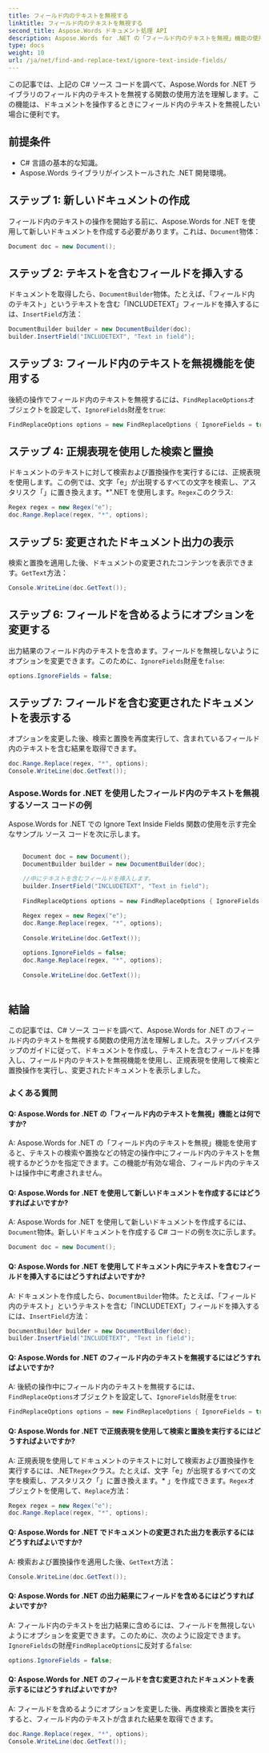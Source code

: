 ```yaml
---
title: フィールド内のテキストを無視する
linktitle: フィールド内のテキストを無視する
second_title: Aspose.Words ドキュメント処理 API
description: Aspose.Words for .NET の「フィールド内のテキストを無視」機能の使用方法を学習します。
type: docs
weight: 10
url: /ja/net/find-and-replace-text/ignore-text-inside-fields/
---
```

この記事では、上記の C# ソース コードを調べて、Aspose.Words for .NET ライブラリのフィールド内のテキストを無視する関数の使用方法を理解します。この機能は、ドキュメントを操作するときにフィールド内のテキストを無視したい場合に便利です。

## 前提条件

- C# 言語の基本的な知識。
- Aspose.Words ライブラリがインストールされた .NET 開発環境。

## ステップ 1: 新しいドキュメントの作成

フィールド内のテキストの操作を開始する前に、Aspose.Words for .NET を使用して新しいドキュメントを作成する必要があります。これは、`Document`物体：

```csharp
Document doc = new Document();
```

## ステップ 2: テキストを含むフィールドを挿入する

ドキュメントを取得したら、`DocumentBuilder`物体。たとえば、「フィールド内のテキスト」というテキストを含む「INCLUDETEXT」フィールドを挿入するには、`InsertField`方法：

```csharp
DocumentBuilder builder = new DocumentBuilder(doc);
builder.InsertField("INCLUDETEXT", "Text in field");
```

## ステップ 3: フィールド内のテキストを無視機能を使用する

後続の操作でフィールド内のテキストを無視するには、`FindReplaceOptions`オブジェクトを設定して、`IgnoreFields`財産を`true`:

```csharp
FindReplaceOptions options = new FindReplaceOptions { IgnoreFields = true };
```

## ステップ 4: 正規表現を使用した検索と置換

ドキュメントのテキストに対して検索および置換操作を実行するには、正規表現を使用します。この例では、文字「e」が出現するすべての文字を検索し、アスタリスク「」に置き換えます。*".NET を使用します。`Regex`このクラス:

```csharp
Regex regex = new Regex("e");
doc.Range.Replace(regex, "*", options);
```

## ステップ 5: 変更されたドキュメント出力の表示

検索と置換を適用した後、ドキュメントの変更されたコンテンツを表示できます。`GetText`方法：

```csharp
Console.WriteLine(doc.GetText());
```

## ステップ 6: フィールドを含めるようにオプションを変更する

出力結果のフィールド内のテキストを含めます。フィールドを無視しないようにオプションを変更できます。このために、`IgnoreFields`財産を`false`:

```csharp
options.IgnoreFields = false;
```

## ステップ 7: フィールドを含む変更されたドキュメントを表示する

オプションを変更した後、検索と置換を再度実行して、含まれているフィールド内のテキストを含む結果を取得できます。

```csharp
doc.Range.Replace(regex, "*", options);
Console.WriteLine(doc.GetText());
```

### Aspose.Words for .NET を使用したフィールド内のテキストを無視するソース コードの例

Aspose.Words for .NET での Ignore Text Inside Fields 関数の使用を示す完全なサンプル ソース コードを次に示します。

```csharp
    
	Document doc = new Document();
	DocumentBuilder builder = new DocumentBuilder(doc);

	//中にテキストを含むフィールドを挿入します。
	builder.InsertField("INCLUDETEXT", "Text in field");
	
	FindReplaceOptions options = new FindReplaceOptions { IgnoreFields = true };
	
	Regex regex = new Regex("e");
	doc.Range.Replace(regex, "*", options);
	
	Console.WriteLine(doc.GetText());

	options.IgnoreFields = false;
	doc.Range.Replace(regex, "*", options);
	
	Console.WriteLine(doc.GetText());
  
```

## 結論

この記事では、C# ソース コードを調べて、Aspose.Words for .NET のフィールド内のテキストを無視する関数の使用方法を理解しました。ステップバイステップのガイドに従って、ドキュメントを作成し、テキストを含むフィールドを挿入し、フィールド内のテキストを無視機能を使用し、正規表現を使用して検索と置換操作を実行し、変更されたドキュメントを表示しました。

### よくある質問

#### Q: Aspose.Words for .NET の「フィールド内のテキストを無視」機能とは何ですか?

A: Aspose.Words for .NET の「フィールド内のテキストを無視」機能を使用すると、テキストの検索や置換などの特定の操作中にフィールド内のテキストを無視するかどうかを指定できます。この機能が有効な場合、フィールド内のテキストは操作中に考慮されません。

#### Q: Aspose.Words for .NET を使用して新しいドキュメントを作成するにはどうすればよいですか?

 A: Aspose.Words for .NET を使用して新しいドキュメントを作成するには、`Document`物体。新しいドキュメントを作成する C# コードの例を次に示します。

```csharp
Document doc = new Document();
```

#### Q: Aspose.Words for .NET を使用してドキュメント内にテキストを含むフィールドを挿入するにはどうすればよいですか?

 A: ドキュメントを作成したら、`DocumentBuilder`物体。たとえば、「フィールド内のテキスト」というテキストを含む「INCLUDETEXT」フィールドを挿入するには、`InsertField`方法：

```csharp
DocumentBuilder builder = new DocumentBuilder(doc);
builder.InsertField("INCLUDETEXT", "Text in field");
```

#### Q: Aspose.Words for .NET のフィールド内のテキストを無視するにはどうすればよいですか?

 A: 後続の操作中にフィールド内のテキストを無視するには、`FindReplaceOptions`オブジェクトを設定して、`IgnoreFields`財産を`true`:

```csharp
FindReplaceOptions options = new FindReplaceOptions { IgnoreFields = true };
```

#### Q: Aspose.Words for .NET で正規表現を使用して検索と置換を実行するにはどうすればよいですか?

 A: 正規表現を使用してドキュメントのテキストに対して検索および置換操作を実行するには、.NET`Regex`クラス。たとえば、文字「e」が出現するすべての文字を検索し、アスタリスク「」に置き換えます。* 」を作成できます。`Regex`オブジェクトを使用して、`Replace`方法：

```csharp
Regex regex = new Regex("e");
doc.Range.Replace(regex, "*", options);
```

#### Q: Aspose.Words for .NET でドキュメントの変更された出力を表示するにはどうすればよいですか?

 A: 検索および置換操作を適用した後、`GetText`方法：

```csharp
Console.WriteLine(doc.GetText());
```

#### Q: Aspose.Words for .NET の出力結果にフィールドを含めるにはどうすればよいですか?

 A: フィールド内のテキストを出力結果に含めるには、フィールドを無視しないようにオプションを変更できます。このために、次のように設定できます。`IgnoreFields`の財産`FindReplaceOptions`に反対する`false`:

```csharp
options.IgnoreFields = false;
```

#### Q: Aspose.Words for .NET のフィールドを含む変更されたドキュメントを表示するにはどうすればよいですか?

A: フィールドを含めるようにオプションを変更した後、再度検索と置換を実行すると、フィールド内のテキストが含まれた結果を取得できます。

```csharp
doc.Range.Replace(regex, "*", options);
Console.WriteLine(doc.GetText());
```